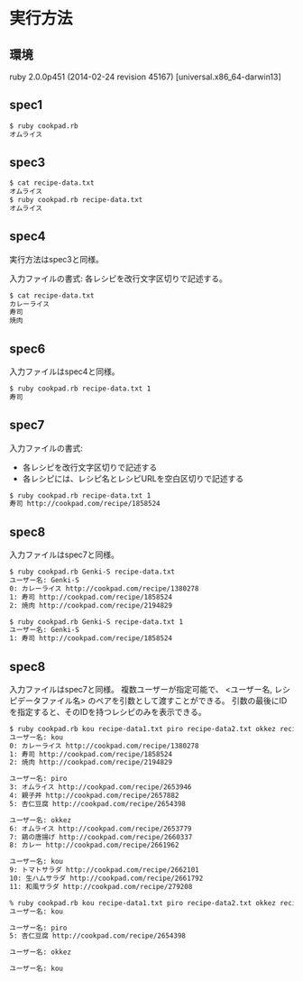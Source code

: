 実行方法
====

環境
----

ruby 2.0.0p451 (2014-02-24 revision 45167) [universal.x86_64-darwin13]

spec1
----

```sh
$ ruby cookpad.rb
オムライス
```

spec3
----

```sh
$ cat recipe-data.txt
オムライス
$ ruby cookpad.rb recipe-data.txt
オムライス
```

spec4
----

実行方法はspec3と同様。

入力ファイルの書式: 各レシピを改行文字区切りで記述する。

```sh
$ cat recipe-data.txt
カレーライス
寿司
焼肉
```

spec6
----

入力ファイルはspec4と同様。

```sh
$ ruby cookpad.rb recipe-data.txt 1
寿司
```

spec7
----

入力ファイルの書式:

- 各レシピを改行文字区切りで記述する
- 各レシピには、レシピ名とレシピURLを空白区切りで記述する

```sh
$ ruby cookpad.rb recipe-data.txt 1
寿司 http://cookpad.com/recipe/1858524
```

spec8
----

入力ファイルはspec7と同様。

```sh
$ ruby cookpad.rb Genki-S recipe-data.txt
ユーザー名: Genki-S
0: カレーライス http://cookpad.com/recipe/1380278
1: 寿司 http://cookpad.com/recipe/1858524
2: 焼肉 http://cookpad.com/recipe/2194829
```

```sh
$ ruby cookpad.rb Genki-S recipe-data.txt 1
ユーザー名: Genki-S
1: 寿司 http://cookpad.com/recipe/1858524
```

spec8
----

入力ファイルはspec7と同様。
複数ユーザーが指定可能で、 <ユーザー名, レシピデータファイル名> のペアを引数として渡すことができる。
引数の最後にIDを指定すると、そのIDを持つレシピのみを表示できる。

```sh
$ ruby cookpad.rb kou recipe-data1.txt piro recipe-data2.txt okkez recipe-data3.txt kou recipe-data4.txt
ユーザー名: kou
0: カレーライス http://cookpad.com/recipe/1380278
1: 寿司 http://cookpad.com/recipe/1858524
2: 焼肉 http://cookpad.com/recipe/2194829

ユーザー名: piro
3: オムライス http://cookpad.com/recipe/2653946
4: 親子丼 http://cookpad.com/recipe/2657882
5: 杏仁豆腐 http://cookpad.com/recipe/2654398

ユーザー名: okkez
6: オムライス http://cookpad.com/recipe/2653779
7: 鶏の唐揚げ http://cookpad.com/recipe/2660337
8: カレー http://cookpad.com/recipe/2661962

ユーザー名: kou
9: トマトサラダ http://cookpad.com/recipe/2662101
10: 生ハムサラダ http://cookpad.com/recipe/2661792
11: 和風サラダ http://cookpad.com/recipe/279208
```

```sh
% ruby cookpad.rb kou recipe-data1.txt piro recipe-data2.txt okkez recipe-data3.txt kou recipe-data4.txt 5
ユーザー名: kou

ユーザー名: piro
5: 杏仁豆腐 http://cookpad.com/recipe/2654398

ユーザー名: okkez

ユーザー名: kou
```
